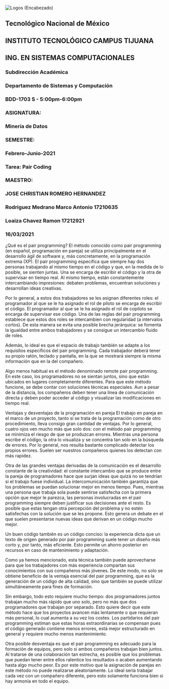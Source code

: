 ![Logos (Encabezado)](https://user-images.githubusercontent.com/38358997/111401323-4c5f8480-8686-11eb-8532-0679458bb51a.png)

## Tecnológico Nacional de México
## INSTITUTO TECNOLÓGICO CAMPUS TIJUANA
## ING. EN SISTEMAS COMPUTACIONALES

### Subdirección Académica 
### Departamento de Sistemas y Computación
### BDD-1703 S - 5:00pm-6:00pm
                                            
  ### ASIGNATURA:                                                                     
### Minería de Datos

### SEMESTRE:
### Febrero-Junio-2021

### Tarea: Pair Coding

### MAESTRO: 
### JOSE CHRISTIAN ROMERO HERNANDEZ

### Rodriguez Medrano Marco Antonio 17210635
### Loaiza Chavez Ramon 17212921


### 16/03/2021

¿Qué es el pair programming?
El método conocido como pair programming (en español, programación en pareja) se utiliza principalmente en el desarrollo ágil de software y, más concretamente, en la programación extrema (XP). El pair programming especifica que siempre hay dos personas trabajando al mismo tiempo en el código y que, en la medida de lo posible, se sienten juntas. Una se encarga de escribir el código y la otra de supervisar en tiempo real. Al mismo tiempo, están constantemente intercambiando impresiones: debaten problemas, encuentran soluciones y desarrollan ideas creativas.

Por lo general, a estos dos trabajadores se les asignan diferentes roles: el programador al que se le ha asignado el rol de piloto se encarga de escribir el código. El programador al que se le ha asignado el rol de copiloto se encarga de supervisar ese código. Una de las reglas del pair programming establece que estos dos roles se intercambien con regularidad (a intervalos cortos). De esta manera se evita una posible brecha jerárquica: se fomenta la igualdad entre ambos trabajadores y se consigue un intercambio fluido de roles.

Además, lo ideal es que el espacio de trabajo también se adapte a los requisitos específicos del pair programming. Cada trabajador deberá tener su propio ratón, teclado y pantalla, en la que se mostrará siempre la misma información que en la del compañero.

Algo menos habitual es el método denominado remote pair programming. En este caso, los programadores no se sientan juntos, sino que están ubicados en lugares completamente diferentes. Para que este método funcione, se debe contar con soluciones técnicas especiales. Aun a pesar de la distancia, los compañeros deben tener una línea de comunicación directa y deben poder acceder al código y visualizar las modificaciones en tiempo real.

Ventajas y desventajas de la programación en pareja
El trabajo en pareja en el marco de un proyecto, tanto si se trata de la programación como de otro procedimiento, lleva consigo gran cantidad de ventajas. Por lo general, cuatro ojos ven mucho más que solo dos: con el método pair programming se minimiza el riesgo de que se produzcan errores. Mientras una persona escribe el código, la otra lo visualiza y se concentra tan solo en la búsqueda de errores. Por lo general, nos resulta bastante complicado detectar los propios errores. Suelen ser nuestros compañeros quienes los detectan con más rapidez.

Otra de las grandes ventajas derivadas de la comunicación es el desarrollo constante de la creatividad: el constante intercambio que se produce entre la pareja de programadores hace que surjan ideas que quizá no se tendrían si el trabajo fuese individual. La intercomunicación también garantiza que los problemas se puedan solucionar mejor en menos tiempo. Pues, mientras una persona que trabaja sola puede sentirse satisfecha con la primera opción que mejor le parezca, las personas involucradas en el pair programming siempre deben justificar sus decisiones ante el resto. Es posible que estas tengan otra percepción del problema y no estén satisfechas con la solución que se les propone. Esto genera un debate en el que suelen presentarse nuevas ideas que derivan en un código mucho mejor.

Un buen código también es un código conciso: la experiencia dicta que un texto de origen generado por pair programming suele tener un diseño más corto y, por tanto, más eficiente. Esto permite un ahorro posterior en recursos en caso de mantenimiento y adaptación.

Como ya hemos mencionado, esta técnica también puede aprovecharse para que los trabajadores con más experiencia compartan sus conocimientos con sus compañeros más jóvenes. De este modo, no solo se obtiene beneficio de la ventaja esencial del pair programming, que es la generación de un código de alta calidad, sino que también se puede utilizar simultáneamente para fines de formación.

Sin embargo, todo esto requiere mucho tiempo: dos programadores juntos trabajan mucho más rápido que uno solo, pero no más que dos programadores que trabajan por separado. Esto quiere decir que este método hace que los proyectos avancen más lentamente o que requieran más personal, lo cual aumenta a su vez los costes. Los partidarios del pair programming estiman que estas horas extraordinarias se compensan pues el código generado contiene menos errores, está mejor estructurado en general y requiere mucho menos mantenimiento.

Otra posible desventaja es que el pair programming es adecuado para la formación de equipos, pero solo si ambos compañeros trabajan bien juntos. Al tratarse de una colaboración tan estrecha, es posible que los problemas que puedan tener entre ellos ralentice los resultados o acaben aumentando hasta algo mucho peor. Es por este motivo que la asignación de parejas en este método no puede realizarse aleatoriamente. Lo ideal sería trabajar cada vez con un compañero diferente, pero esto solamente funciona bien si hay armonía en todo el equipo.
